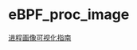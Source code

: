 # eBPF_proc_image

[进程画像可视化指南](https://github.com/zhangzihengya/lmp/tree/develop/eBPF_Supermarket/CPU_Subsystem/eBPF_proc_image)
